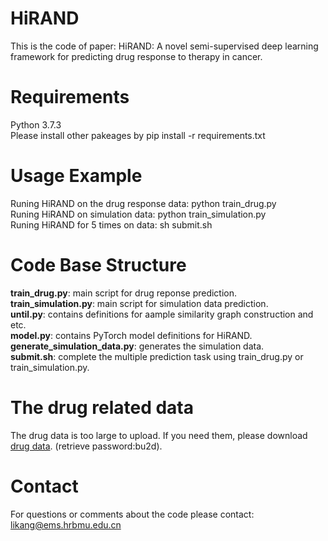 # HiRAND
This is the code of paper: HiRAND: A novel semi-supervised deep learning framework for predicting drug response to therapy in cancer.

# Requirements
Python 3.7.3  
Please install other pakeages by pip install -r requirements.txt

# Usage Example
Runing HiRAND on the drug response data: python train_drug.py  
Runing HiRAND on simulation data: python train_simulation.py  
Runing HiRAND for 5 times on data: sh submit.sh  

# Code Base Structure
**train_drug.py**: main script for drug reponse prediction.  
**train_simulation.py**: main script for simulation data prediction.  
**until.py**: contains definitions for aample similarity graph construction and etc.  
**model.py**: contains PyTorch model definitions for HiRAND.  
**generate_simulation_data.py**: generates the simulation data.  
**submit.sh**: complete the multiple prediction task using train_drug.py or train_simulation.py.   

# The drug related data
The drug data is too large to upload. If you need them, please download [drug data](https://pan.baidu.com/s/1KFEx11_jHQDQTuXMjTwcgQ?pwd=bu2d). (retrieve password:bu2d).

# Contact
For questions or comments about the code please contact: likang@ems.hrbmu.edu.cn
